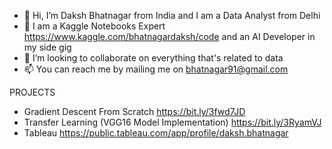 - 👋 Hi, I’m Daksh Bhatnagar from India and I am a Data Analyst from  Delhi
- 👋 I am a Kaggle Notebooks Expert https://www.kaggle.com/bhatnagardaksh/code and an AI Developer in my side gig
- 💞️ I’m looking to collaborate on everything that's related to data
- 📫 You can reach me by mailing me on bhatnagar91@gmail.com

PROJECTS
- Gradient Descent From Scratch https://bit.ly/3fwd7JD
- Transfer Learning (VGG16 Model Implementation) https://bit.ly/3RyamVJ
- Tableau https://public.tableau.com/app/profile/daksh.bhatnagar

